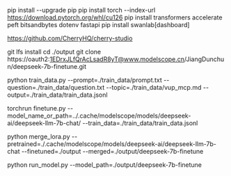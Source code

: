 pip install --upgrade pip
pip install torch --index-url https://download.pytorch.org/whl/cu126
pip install transformers accelerate peft bitsandbytes dotenv fastapi
pip install swanlab[dashboard]

https://github.com/CherryHQ/cherry-studio

git lfs install
cd ./output
git clone https://oauth2:1EDrxJLfQrAcLsadR8yT@www.modelscope.cn/JiangDunchun/deepseek-7b-finetune.git

python train_data.py --prompt=./train_data/prompt.txt --question=./train_data/question.txt --topic=./train_data/vup_mcp.md --output=./train_data/train_data.jsonl

torchrun finetune.py --model_name_or_path=../.cache/modelscope/models/deepseek-ai/deepseek-llm-7b-chat/ --train_data=./train_data/train_data.jsonl

python merge_lora.py --pretrained=./.cache/modelscope/models/deepseek-ai/deepseek-llm-7b-chat --finetuned=./output --merged=./output/deepseek-7b-finetune

python run_model.py --model_path=./output/deepseek-7b-finetune
